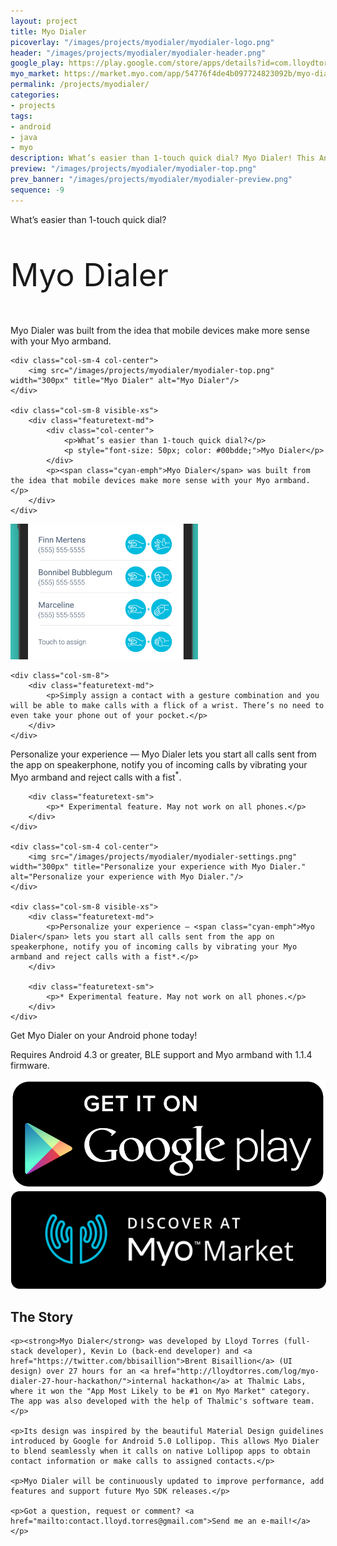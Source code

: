 ```yaml
---
layout: project
title: Myo Dialer
picoverlay: "/images/projects/myodialer/myodialer-logo.png"
header: "/images/projects/myodialer/myodialer-header.png"
google_play: https://play.google.com/store/apps/details?id=com.lloydtorres.myodialer
myo_market: https://market.myo.com/app/54776f4de4b097724823092b/myo-dialer
permalink: /projects/myodialer/
categories:
- projects
tags:
- android
- java
- myo
description: What’s easier than 1-touch quick dial? Myo Dialer! This Android app lets you call your favourite contacts with a flick of a wrist.
preview: "/images/projects/myodialer/myodialer-top.png"
prev_banner: "/images/projects/myodialer/myodialer-preview.png"
sequence: -9
---
```


<div class="row paddown paddup">
    <div class="col-sm-8 hidden-xs">
        <div class="featuretext-md">
            <p>What’s easier than 1-touch quick dial?</p>
            <p class="cyan-emph" style="font-size: 50px;">Myo Dialer</p>
            <p><span class="cyan-emph">Myo Dialer</span> was built from the idea that mobile devices make more sense with your Myo armband.</p>
        </div>
    </div>

    <div class="col-sm-4 col-center">
        <img src="/images/projects/myodialer/myodialer-top.png" width="300px" title="Myo Dialer" alt="Myo Dialer"/>
    </div>

    <div class="col-sm-8 visible-xs">
        <div class="featuretext-md">
            <div class="col-center">
                <p>What’s easier than 1-touch quick dial?</p>
                <p style="font-size: 50px; color: #00bdde;">Myo Dialer</p>
            </div>
            <p><span class="cyan-emph">Myo Dialer</span> was built from the idea that mobile devices make more sense with your Myo armband.</p>
        </div>
    </div>
</div>

<div class="row paddup paddown">
    <div class="col-sm-4 col-center">
        <img src="/images/projects/myodialer/myodialer-gestures.png" width="300px" title="Assign up to four contacts to gestures in Myo Dialer." alt="Assign up to four contacts to gestures in Myo Dialer."/>
    </div>

    <div class="col-sm-8">
        <div class="featuretext-md">
            <p>Simply assign a contact with a gesture combination and you will be able to make calls with a flick of a wrist. There’s no need to even take your phone out of your pocket.</p>
        </div> 
    </div>
</div>

<div class="row paddown paddup">
    <div class="col-sm-8 hidden-xs">
        <div class="featuretext-md">
            <p>Personalize your experience — <span class="cyan-emph">Myo Dialer</span> lets you start all calls sent from the app on speakerphone, notify you of incoming calls by vibrating your Myo armband and reject calls with a fist<sup>*</sup>.</p>
        </div>

        <div class="featuretext-sm">
            <p>* Experimental feature. May not work on all phones.</p>
        </div>
    </div>

    <div class="col-sm-4 col-center">
        <img src="/images/projects/myodialer/myodialer-settings.png" width="300px" title="Personalize your experience with Myo Dialer." alt="Personalize your experience with Myo Dialer."/>
    </div>

    <div class="col-sm-8 visible-xs">
        <div class="featuretext-md">
            <p>Personalize your experience — <span class="cyan-emph">Myo Dialer</span> lets you start all calls sent from the app on speakerphone, notify you of incoming calls by vibrating your Myo armband and reject calls with a fist*.</p>
        </div>

        <div class="featuretext-sm">
            <p>* Experimental feature. May not work on all phones.</p>
        </div>
    </div>
</div>

<div class="col-center paddup paddown">
    <p class= "featuretext-lg">Get <span class="cyan-emph">Myo Dialer</span> on your Android phone today!</p>
    <p class="featuretext-sm">Requires Android 4.3 or greater, BLE support and Myo armband with 1.1.4 firmware.</p>
    <span class="paddown">
        <a href="https://play.google.com/store/apps/details?id=com.lloydtorres.myodialer"><img src="/images/icons/ps_badge.png" class="market-badges-large"/></a>
        <a href="https://market.myo.com/app/54776f4de4b097724823092b/myo-dialer"><img src="/images/icons/myo_badge.png" class="market-badges-large" style="border-radius: 5px; border: 1px solid white;"/></a>
    </span>
</div> 

<div class="row"><div class="col-md-offset-2 col-md-8"><div class="divider"><div class="inner"></div></div></div></div>

<div class="paddown">
    <h2>The Story</h2>

    <p><strong>Myo Dialer</strong> was developed by Lloyd Torres (full-stack developer), Kevin Lo (back-end developer) and <a href="https://twitter.com/bbisaillion">Brent Bisaillion</a> (UI design) over 27 hours for an <a href="http://lloydtorres.com/log/myo-dialer-27-hour-hackathon/">internal hackathon</a> at Thalmic Labs, where it won the "App Most Likely to be #1 on Myo Market" category. The app was also developed with the help of Thalmic's software team.</p>

    <p>Its design was inspired by the beautiful Material Design guidelines introduced by Google for Android 5.0 Lollipop. This allows Myo Dialer to blend seamlessly when it calls on native Lollipop apps to obtain contact information or make calls to assigned contacts.</p>

    <p>Myo Dialer will be continuously updated to improve performance, add features and support future Myo SDK releases.</p>

    <p>Got a question, request or comment? <a href="mailto:contact.lloyd.torres@gmail.com">Send me an e-mail!</a></p>
</div>